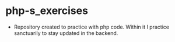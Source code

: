 # php-s_exercises

- Repository created to practice with php code. Within it I practice sanctuarily to stay updated in the backend.
